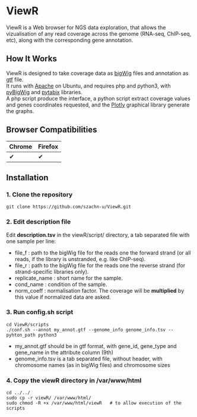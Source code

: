 # ViewR

ViewR is a Web browser for NGS data exploration, that allows the vizualisation of any read coverage across the genome (RNA-seq, ChIP-seq, etc), along with the corresponding gene annotation.

## How It Works

ViewR is designed to take coverage data as [bigWig](https://genome.ucsc.edu/goldenPath/help/bigWig.html) files and annotation as [gtf](https://www.ensembl.org/info/website/upload/gff.html) file.  
It runs with [Apache](https://httpd.apache.org/) on Ubuntu, and requires php and python3, with [pyBigWig](https://github.com/deeptools/pyBigWig) and [pytabix](https://github.com/slowkow/pytabix) libraries.  
A php script produce the interface, a python script extract coverage values and genes coordinates requested, and the [Plotly](https://plotly.com/javascript/) graphical library generate the graphs.  

## Browser Compatibilities

| Chrome | Firefox | 
| ------ | ------- |
| ✔      | ✔       |

## Installation

### 1. Clone the repository
```
git clone https://github.com/szachn-u/ViewR.git
```
### 2. Edit description file
Edit **description.tsv** in the viewR/script/ directory, a tab separated file with one sample per line:  
 - file_f : path to the bigWig file for the reads one the forward strand (or all reads, if the library is unstranded, e.g. like ChIP-seq).  
 - file_r : path to the bigWig file for the reads one the reverse strand (for strand-specific libraries only).  
 - replicate_name : short name for the sample.  
 - cond_name : condition of the sample.  
 - norm_coeff : normalisation factor. The coverage will be **multiplied** by this value if normalized data are asked.  

### 3. Run config.sh script
```
cd ViewR/scripts
./conf.sh --annot my_annot.gtf --genome_info genome_info.tsv --pyhton_path python3
```
- my_annot.gtf should be in gtf format, with gene_id, gene_type and gene_name in the attribute column (9th)
- genome_info.tsv is a tab separated file, without header, with chromosome names (as in bigWig files) and chromosome sizes

### 4. Copy the viewR directory in /var/www/html
```
cd ../../
sudo cp -r viewR/ /var/www/html/
sudo chmod -R +x /var/www/html/viewR   # to allow execution of the scripts
```


